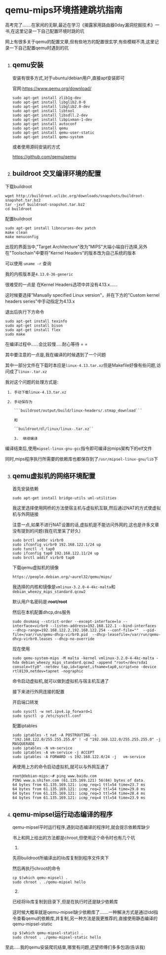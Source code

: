 # qemu-mips环境搭建跳坑指南 

高考完了…….在家闲的无聊,最近在学习《揭露家用路由器0day漏洞挖掘技术》一书,在这里记录一下自己配置环境时跳的坑

网上有很多关于qemu的配置文章,但有些地方的配置很玄学,有些模糊不清,这里记录一下自己配置qemu时遇到的坑

1. ## qemu安装

   安装有很多方式,对于ubuntu/debian用户,直接apt安装即可

   官网:https://www.qemu.org/download/

   ```
   sudo apt-get install zlib1g-dev
   sudo apt-get install libglib2.0-0
   sudo apt-get install libglib2.0-dev
   sudo apt-get install libtool
   sudo apt-get install libsdll.2-dev
   sudo apt-get install libpixman-1-dev
   sudo apt-get install autoconf
   sudo apt-get install qemu 
   sudo apt-get install qemu-user-static
   sudo apt-get install qemu-system
   ```

   或者使用源码安装的方式

   https://github.com/qemu/qemu

2.  ## buildroot 交叉编译环境的配置

   下载buildroot

   ```
   wget http://buildroot.uclibc.org/downloads/snapshots/buildroot-snapshot.tar.bz2
   tar -jxvf buildroot-snapshot.tar.bz2
   cd buildroot
   ```

   配置buildroot

   ```
   sudo apt-get install libncurses-dev patch
   make clean
   make menuconfig
   ```

   出现的界面当中,"Target Architecture"改为"MIPS"大端小端自行选择,另外在"Toolschain"中要将"Kernel Headers"的版本改为自己系统的版本

   可以使用 	```uname -r``` 查询

   我的内核版本是``` 4.13.0-36-generic ```

   很难受的一点是 在Kernel Headers选项中并没有4.13.x…...

   这时候要选择"Manually specified Linux version"，并在下方的"Custom kernel headers series"中手动指定为4.13.x

   退出后执行下方命令

   ```
   sudo apt-get install texinfo
   sudo apt-get install bison
   sudo apt-get install flex
   sudo make
   ```

   在编译过程中……会比较慢…..耐心等待 = =

   其中要注意的一点是,我在编译的时候遇到了一个问题

   其中一部分文件在下载时本应是``linux-4.13.tar.xz``但是Makefile好像有些问题,访问成了```linux-.tar.xz```

   我对这个问题的处理方式是:

     1. 手动下载linux-4.13.tar.xz

     2. 手动保存为

        ```buildroot/output/build/linux-headers/.stmap_download```

        和

        ``buildroot/dl/linux/linux-.tar.xz``

   		3.	继续编译

   编译结束后,使用``mipsel-linux-gnu-gcc``指令即可编译出mips架构下的elf文件

   同时,mips程序执行所需要的依赖库也都保存到了```/usr/mipsel-linux-gnu/lib```下

3. ## qemu虚拟机的网络环境配置

   首先安装依赖

   ```sudo apt-get install bridge-utils uml-utilities```

   我这里选择使用网桥的方法使宿主机与虚拟机互联,然后通过NAT的方式使虚拟机与外网链接

   注意一点,如果不进行NAT设置的话,虚拟机是不能访问外网的,这也是许多文章没有提到的问题(我在坑里呆了好久)

   ```
   sudo brctl addbr virbr0
   sudo ifconfig virbr0 192.168.122.1/24 up
   sudo tunctl -t tap0
   sudo ifconfig tap0 192.168.122.11/24 up
   sudo brctl addif virbr0 tap0
   ```

   下载qemu虚拟机的镜像

   ```
   https://people.debian.org/~aurel32/qemu/mips/
   ```

   我选择的内核和镜像是```vmlinux-3.2.0-4-4kc-malta```和```debian_wheezy_mips_standard.qcow2```

   默认用户名密码是:**root/root**

   

   然后在本机配置dhcp,dns服务

   ```sudo dnsmasq --strict-order --except-interface=lo --interface=virbr0 --listen-address=192.168.122.1 --bind-interfaces  --dhcp-range=192.168.122.2,192.168.122.254 --conf-file=""  --pid-file=/var/run/qemu-dhcp-virbr0.pid  --dhcp-leasefile=/var/run/qemu-dhcp-virbr0.leases --dhcp-no-override```

   现在使用

   ```sudo qemu-system-mips -M malta -kernel vmlinux-3.2.0-4-4kc-malta -hda debian_wheezy_mips_standard.qcow2 -append "root=/dev/sda1 console=tty0" -netdev tap,id=tapnet,ifname=tap0,script=no -device rtl8139,netdev=tapnet -nographic```

   命令启动虚拟机,就可以做到虚拟机与宿主机互通了

   接下来进行外网连接的配置

   开启端口转发

   ```
   sudo sysctl -w net.ipv4.ip_forward=1
   sudo sysctl -p /etc/sysctl.conf
   ```

   配置iptables

   ```
   sudo iptables -t nat -A POSTROUTING -s "192.168.122.0/255.255.255.0" ! -d "192.168.122.0/255.255.255.0" -j MASQUERADE
   sudo iptables -N vm-service
   sudo iptables -A vm-service -j ACCEPT
   sudo iptables -A FORWARD -s 192.168.122.0/24 -j   vm-service
   ```

   再使用上方的命令启动虚拟机,就可以与外网互通了

   ```
   root@debian-mips:~# ping www.baidu.com
   PING www.a.shifen.com (61.135.169.121) 56(84) bytes of data.
   64 bytes from 61.135.169.121: icmp_req=1 ttl=54 time=23.7 ms
   64 bytes from 61.135.169.121: icmp_req=2 ttl=54 time=29.8 ms
   64 bytes from 61.135.169.121: icmp_req=3 ttl=54 time=28.4 ms
   64 bytes from 61.135.169.121: icmp_req=4 ttl=54 time=23.9 ms
   
   ```

4. ## qemu-mipsel运行动态编译的程序

   qemu-mipsel平时运行程序,遇到动态编译的程序时,就会提示依赖库缺少

   书上和网上给出的方法都是chroot,但使用这个命令时也有几个坑

   1. 

      先将buildroot所编译出的lib库复制到程序文件夹下

      然后再执行chroot的命令

      ```
      cp $(which qemu-mipsel) .
      sudo chroot . ./qemu-mipsel hello
      ```

   2. 

      已经将lib库复制到目录下,但是在执行时还是缺少依赖库

      这时候大概率就是qemu-mipsel缺少依赖库了…….一种解决方式是通过ldd指令查看qemu的依赖库,并复制,另一种方法是我更推荐的,直接使用静态编译的qemu-mipsel-static

      ```
      cp $(which qemu-mipsel-static) .
      sudo chroot . ./qemu-mipsel-static hello
      ```



至此…..我的qemu安装爬坑结束,哪里有问题,还望师傅们多多包涵(告诉我)